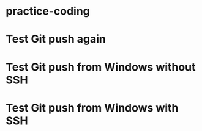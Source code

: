 # practice-coding
# Test Git push again
# Test Git push from Windows without SSH
# Test Git push from Windows with SSH
